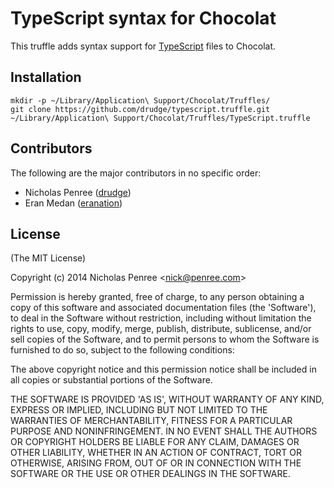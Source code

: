 # TypeScript syntax for Chocolat

This truffle adds syntax support for [TypeScript](http://typescriptlang.org) files to Chocolat.

## Installation

    mkdir -p ~/Library/Application\ Support/Chocolat/Truffles/
    git clone https://github.com/drudge/typescript.truffle.git ~/Library/Application\ Support/Chocolat/Truffles/TypeScript.truffle

## Contributors

The following are the major contributors in no specific order:

  * Nicholas Penree ([drudge](http://github.com/drudge))
  * Eran Medan ([eranation](https://github.com/eranation))

## License 

(The MIT License)

Copyright (c) 2014 Nicholas Penree &lt;nick@penree.com&gt;

Permission is hereby granted, free of charge, to any person obtaining
a copy of this software and associated documentation files (the
'Software'), to deal in the Software without restriction, including
without limitation the rights to use, copy, modify, merge, publish,
distribute, sublicense, and/or sell copies of the Software, and to
permit persons to whom the Software is furnished to do so, subject to
the following conditions:

The above copyright notice and this permission notice shall be
included in all copies or substantial portions of the Software.

THE SOFTWARE IS PROVIDED 'AS IS', WITHOUT WARRANTY OF ANY KIND,
EXPRESS OR IMPLIED, INCLUDING BUT NOT LIMITED TO THE WARRANTIES OF
MERCHANTABILITY, FITNESS FOR A PARTICULAR PURPOSE AND NONINFRINGEMENT.
IN NO EVENT SHALL THE AUTHORS OR COPYRIGHT HOLDERS BE LIABLE FOR ANY
CLAIM, DAMAGES OR OTHER LIABILITY, WHETHER IN AN ACTION OF CONTRACT,
TORT OR OTHERWISE, ARISING FROM, OUT OF OR IN CONNECTION WITH THE
SOFTWARE OR THE USE OR OTHER DEALINGS IN THE SOFTWARE.